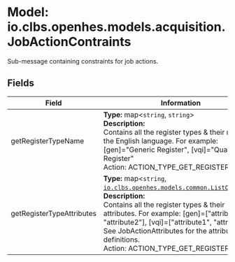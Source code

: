 # Model: io.clbs.openhes.models.acquisition.JobActionContraints

Sub-message containing constraints for job actions.

## Fields

| Field | Information |
| --- | --- |
| getRegisterTypeName | <b>Type:</b> map<`string`, `string`><br><b>Description:</b><br>Contains all the register types & their names in the English language. For example: [gen]="Generic Register", [vqi]="Quality VQI Register"<br> Action: ACTION_TYPE_GET_REGISTER |
| getRegisterTypeAttributes | <b>Type:</b> map<`string`, [`io.clbs.openhes.models.common.ListOfString`](model-io-clbs-openhes-models-common-listofstring.md)><br><b>Description:</b><br>Contains all the register types & their attributes. For example: [gen]=["attribute1", "attribute2"], [vqi]=["attribute1", "attribute3"]<br> See JobActionAttributes for the attribute definitions.<br> Action: ACTION_TYPE_GET_REGISTER |

